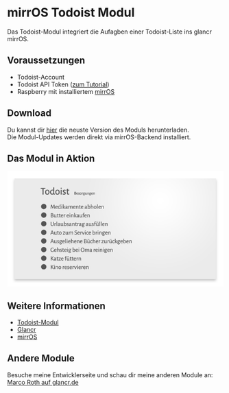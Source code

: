 # mirrOS Todoist Modul

Das Todoist-Modul integriert die Aufagben einer Todoist-Liste ins glancr mirrOS.


## Voraussetzungen

* Todoist-Account
* Todoist API Token ([zum Tutorial](https://glancr.de/tutorials/das-todoist-modul-konfigurieren/))
* Raspberry mit installiertem [mirrOS](https://glancr.de/mirr-os/)


## Download

Du kannst dir [hier](https://glancr.de/module/produktivitaet/todoist/) die neuste Version des Moduls herunterladen. <br>
Die Modul-Updates werden direkt via mirrOS-Backend installiert.


## Das Modul in Aktion

![Preview](assets/modulpreviews_todoist.png)

## Weitere Informationen
* [Todoist-Modul](https://glancr.de/module/produktivitaet/todoist/)
* [Glancr](https://glancr.de)
* [mirrOS](https://glancr.de/mirr-os/)


## Andere Module

Besuche meine Entwicklerseite und schau dir meine anderen Module an:<br>
[Marco Roth auf glancr.de](https://glancr.de/entwickler/marco-roth/)
